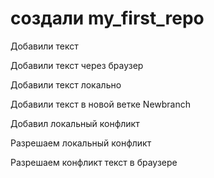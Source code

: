 ﻿# создали my_first_repo

Добавили текст

Добавили текст через браузер

Добавили текст локально

Добавили текст в новой ветке Newbranch

Добавил локальный конфликт

Разрешаем локальный конфликт

Разрешаем конфликт текст в браузере
